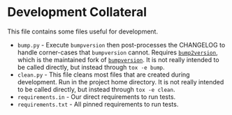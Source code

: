 # Development Collateral

This file contains some files useful for development.

- `bump.py` - Execute `bumpversion` then post-processes the CHANGELOG to handle corner-cases
  that `bumpversion` cannot. Requires [`bump2version`](https://github.com/c4urself/bump2version),
  which is the maintained fork of [`bumpversion`](https://github.com/peritus/bumpversion).
  It is not really intended to be called directly, but instead through `tox -e bump`.
- `clean.py` - This file cleans most files that are created during development.
  Run in the project home directory.
  It is not really intended to be called directly, but instead through `tox -e clean`.
- `requirements.in` - Our direct requirements to run tests.
- `requirements.txt` - All pinned requirements to run tests.
